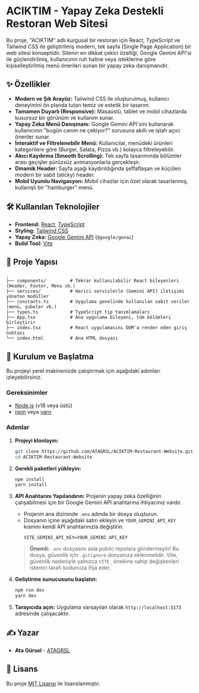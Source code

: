 # ACIKTIM - Yapay Zeka Destekli Restoran Web Sitesi

Bu proje, "ACIKTIM" adlı kurgusal bir restoran için React, TypeScript ve Tailwind CSS ile geliştirilmiş modern, tek sayfa (Single Page Application) bir web sitesi konseptidir. Sitenin en dikkat çekici özelliği, Google Gemini API'si ile güçlendirilmiş, kullanıcının ruh haline veya isteklerine göre kişiselleştirilmiş menü önerileri sunan bir yapay zeka danışmanıdır.



## ✨ Özellikler

- **Modern ve Şık Arayüz:** Tailwind CSS ile oluşturulmuş, kullanıcı deneyimini ön planda tutan temiz ve estetik bir tasarım.
- **Tamamen Duyarlı (Responsive):** Masaüstü, tablet ve mobil cihazlarda kusursuz bir görünüm ve kullanım sunar.
- **Yapay Zeka Menü Danışmanı:** Google Gemini API'sini kullanarak kullanıcının "bugün canım ne çekiyor?" sorusuna akıllı ve iştah açıcı öneriler sunar.
- **İnteraktif ve Filtrelenebilir Menü:** Kullanıcılar, menüdeki ürünleri kategorilere göre (Burger, Salata, Pizza vb.) kolayca filtreleyebilir.
- **Akıcı Kaydırma (Smooth Scrolling):** Tek sayfa tasarımında bölümler arası geçişler pürüzsüz animasyonlarla gerçekleşir.
- **Dinamik Header:** Sayfa aşağı kaydırıldığında şeffaflaşan ve küçülen modern bir sabit (sticky) header.
- **Mobil Uyumlu Navigasyon:** Mobil cihazlar için özel olarak tasarlanmış, kullanışlı bir "hamburger" menü.

## 🛠️ Kullanılan Teknolojiler

- **Frontend:** [React](https://reactjs.org/), [TypeScript](https://www.typescriptlang.org/)
- **Styling:** [Tailwind CSS](https://tailwindcss.com/)
- **Yapay Zeka:** [Google Gemini API](https://ai.google.dev/) (`@google/genai`)
- **Build Tool:** [Vite](https://vitejs.dev/)

## 📂 Proje Yapısı

```
.
├── components/         # Tekrar kullanılabilir React bileşenleri (Header, Footer, Menu vb.)
├── services/           # Harici servislerle (Gemini API) iletişimi yöneten modüller
├── constants.ts        # Uygulama genelinde kullanılan sabit veriler (menü, şubeler vb.)
├── types.ts            # TypeScript tip tanımlamaları
├── App.tsx             # Ana uygulama bileşeni, tüm bölümleri birleştirir
├── index.tsx           # React uygulamasını DOM'a render eden giriş noktası
└── index.html          # Ana HTML dosyası
```

## 🚀 Kurulum ve Başlatma

Bu projeyi yerel makinenizde çalıştırmak için aşağıdaki adımları izleyebilirsiniz.

### Gereksinimler

- [Node.js](https://nodejs.org/en/) (v18 veya üstü)
- [npm](https://www.npmjs.com/) veya [yarn](https://yarnpkg.com/)

### Adımlar

1.  **Projeyi klonlayın:**
    ```bash
    git clone https://github.com/ATAGRSL/ACIKTIM-Restaurant-Website.git
    cd ACIKTIM-Restaurant-Website
    ```

2.  **Gerekli paketleri yükleyin:**
    ```bash
    npm install
    yarn install
    ```

3.  **API Anahtarını Yapılandırın:**
    Projenin yapay zeka özelliğinin çalışabilmesi için bir Google Gemini API anahtarına ihtiyacınız vardır.
    - Projenin ana dizininde `.env` adında bir dosya oluşturun.
    - Dosyanın içine aşağıdaki satırı ekleyin ve `YOUR_GEMINI_API_KEY` kısmını kendi API anahtarınızla değiştirin.
      ```
      VITE_GEMINI_API_KEY=YOUR_GEMINI_API_KEY
      ```
    > **Önemli:** `.env` dosyasını asla public repolara göndermeyin! Bu dosya, güvenlik için `.gitignore` dosyanıza eklenmelidir. Vite, güvenlik nedeniyle yalnızca `VITE_` önekine sahip değişkenleri istemci tarafı kodunuza ifşa eder.

4.  **Geliştirme sunucusunu başlatın:**
    ```bash
    npm run dev
    yarn dev
    ```

5.  **Tarayıcıda açın:**
    Uygulama varsayılan olarak `http://localhost:5173` adresinde çalışacaktır.

## ✍️ Yazar

- **Ata Gürsel** - [ATAGRSL](https://github.com/ATAGRSL)

## 📄 Lisans

Bu proje [MIT Lisansı](./LICENSE) ile lisanslanmıştır.